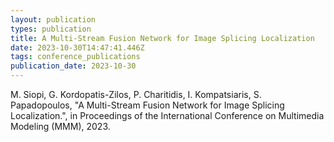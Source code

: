 ```yaml
---
layout: publication
types: publication
title: A Multi-Stream Fusion Network for Image Splicing Localization
date: 2023-10-30T14:47:41.446Z
tags: conference_publications
publication_date: 2023-10-30
---
```

M. Siopi, G. Kordopatis-Zilos, P. Charitidis, I. Kompatsiaris, S. Papadopoulos, "A Multi-Stream Fusion Network for Image Splicing Localization.", in Proceedings of the International Conference on Multimedia Modeling (MMM), 2023.